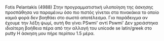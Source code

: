 Fotis Pelantakis (4988)
Στην προγραμματιστική υλοποίηση της άσκησης προσπάθησα να παραμέινω όσο πιο πιστός γίνεται στα πινακάκια το οποίο καμιά φορά δεν βοηθάει στο σωστό αποτέλεσμα.
Για παράδειγμα αν έχουμε την λέξη ψωμί, αυτή θα γίνει PSwmi' αντί Pswmi'
Δεν χρειάστηκα ιδιαίτερη βοήθεια πέρα από την αλλαγή του unicode se latin/greek στο putty
Η άσκηση μου πήρε περίπου 1.5 μέρα.
